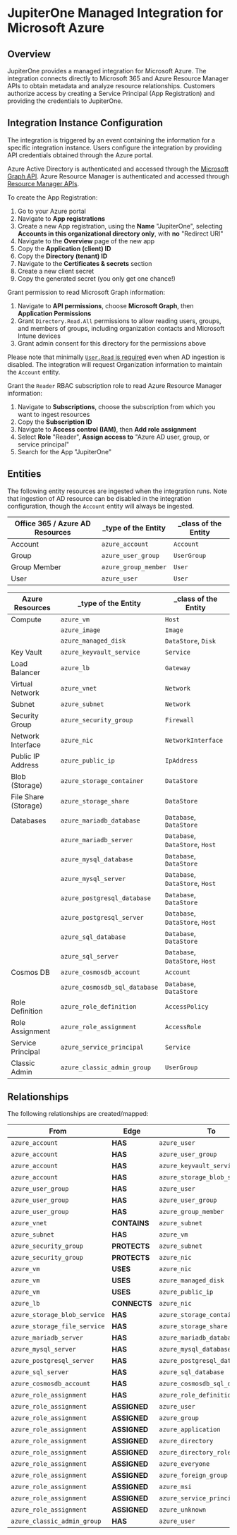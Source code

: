 # JupiterOne Managed Integration for Microsoft Azure

## Overview

JupiterOne provides a managed integration for Microsoft Azure. The integration
connects directly to Microsoft 365 and Azure Resource Manager APIs to obtain
metadata and analyze resource relationships. Customers authorize access by
creating a Service Principal (App Registration) and providing the credentials to
JupiterOne.

## Integration Instance Configuration

The integration is triggered by an event containing the information for a
specific integration instance. Users configure the integration by providing API
credentials obtained through the Azure portal.

Azure Active Directory is authenticated and accessed through the [Microsoft
Graph API][1]. Azure Resource Manager is authenticated and accessed through
[Resource Manager APIs][2].

To create the App Registration:

1. Go to your Azure portal
1. Navigate to **App registrations**
1. Create a new App registration, using the **Name** "JupiterOne", selecting
   **Accounts in this organizational directory only**, with **no** "Redirect
   URI"
1. Navigate to the **Overview** page of the new app
1. Copy the **Application (client) ID**
1. Copy the **Directory (tenant) ID**
1. Navigate to the **Certificates & secrets** section
1. Create a new client secret
1. Copy the generated secret (you only get one chance!)

Grant permission to read Microsoft Graph information:

1. Navigate to **API permissions**, choose **Microsoft Graph**, then
   **Application Permissions**
1. Grant `Directory.Read.All` permissions to allow reading users, groups, and
   members of groups, including organization contacts and Microsoft Intune
   devices
1. Grant admin consent for this directory for the permissions above

Please note that minimally [`User.Read` is required][3] even when AD ingestion
is disabled. The integration will request Organization information to maintain
the `Account` entity.

Grant the `Reader` RBAC subscription role to read Azure Resource Manager
information:

1. Navigate to **Subscriptions**, choose the subscription from which you want to
   ingest resources
1. Copy the **Subscription ID**
1. Navigate to **Access control (IAM)**, then **Add role assignment**
1. Select **Role** "Reader", **Assign access to** "Azure AD user, group, or
   service principal"
1. Search for the App "JupiterOne"

## Entities

The following entity resources are ingested when the integration runs. Note that
ingestion of AD resource can be disabled in the integration configuration,
though the `Account` entity will always be ingested.

| Office 365 / Azure AD Resources | \_type of the Entity | \_class of the Entity |
| ------------------------------- | -------------------- | --------------------- |
| Account                         | `azure_account`      | `Account`             |
| Group                           | `azure_user_group`   | `UserGroup`           |
| Group Member                    | `azure_group_member` | `User`                |
| User                            | `azure_user`         | `User`                |

| Azure Resources      | \_type of the Entity          | \_class of the Entity           |
| -------------------- | ----------------------------- | ------------------------------- |
| Compute              | `azure_vm`                    | `Host`                          |
|                      | `azure_image`                 | `Image`                         |
|                      | `azure_managed_disk`          | `DataStore`, `Disk`             |
| Key Vault            | `azure_keyvault_service`      | `Service`                       |
| Load Balancer        | `azure_lb`                    | `Gateway`                       |
| Virtual Network      | `azure_vnet`                  | `Network`                       |
| Subnet               | `azure_subnet`                | `Network`                       |
| Security Group       | `azure_security_group`        | `Firewall`                      |
| Network Interface    | `azure_nic`                   | `NetworkInterface`              |
| Public IP Address    | `azure_public_ip`             | `IpAddress`                     |
| Blob (Storage)       | `azure_storage_container`     | `DataStore`                     |
| File Share (Storage) | `azure_storage_share`         | `DataStore`                     |
| Databases            | `azure_mariadb_database`      | `Database`, `DataStore`         |
|                      | `azure_mariadb_server`        | `Database`, `DataStore`, `Host` |
|                      | `azure_mysql_database`        | `Database`, `DataStore`         |
|                      | `azure_mysql_server`          | `Database`, `DataStore`, `Host` |
|                      | `azure_postgresql_database`   | `Database`, `DataStore`         |
|                      | `azure_postgresql_server`     | `Database`, `DataStore`, `Host` |
|                      | `azure_sql_database`          | `Database`, `DataStore`         |
|                      | `azure_sql_server`            | `Database`, `DataStore`, `Host` |
| Cosmos DB            | `azure_cosmosdb_account`      | `Account`                       |
|                      | `azure_cosmosdb_sql_database` | `Database`, `DataStore`         |
| Role Definition      | `azure_role_definition`       | `AccessPolicy`                    |
| Role Assignment      | `azure_role_assignment`       | `AccessRole`                    |
| Service Principal    | `azure_service_principal`     | `Service`                       |
| Classic Admin        | `azure_classic_admin_group`   | `UserGroup`                     |

## Relationships

The following relationships are created/mapped:

| From                         | Edge         | To                              |
| ---------------------------- | ------------ | ------------------------------- |
| `azure_account`              | **HAS**      | `azure_user`                    |
| `azure_account`              | **HAS**      | `azure_user_group`              |
| `azure_account`              | **HAS**      | `azure_keyvault_service`        |
| `azure_account`              | **HAS**      | `azure_storage_blob_service`    |
| `azure_user_group`           | **HAS**      | `azure_user`                    |
| `azure_user_group`           | **HAS**      | `azure_user_group`              |
| `azure_user_group`           | **HAS**      | `azure_group_member`            |
| `azure_vnet`                 | **CONTAINS** | `azure_subnet`                  |
| `azure_subnet`               | **HAS**      | `azure_vm`                      |
| `azure_security_group`       | **PROTECTS** | `azure_subnet`                  |
| `azure_security_group`       | **PROTECTS** | `azure_nic`                     |
| `azure_vm`                   | **USES**     | `azure_nic`                     |
| `azure_vm`                   | **USES**     | `azure_managed_disk`            |
| `azure_vm`                   | **USES**     | `azure_public_ip`               |
| `azure_lb`                   | **CONNECTS** | `azure_nic`                     |
| `azure_storage_blob_service` | **HAS**      | `azure_storage_container`       |
| `azure_storage_file_service` | **HAS**      | `azure_storage_share`           |
| `azure_mariadb_server`       | **HAS**      | `azure_mariadb_database`        |
| `azure_mysql_server`         | **HAS**      | `azure_mysql_database`          |
| `azure_postgresql_server`    | **HAS**      | `azure_postgresql_database`     |
| `azure_sql_server`           | **HAS**      | `azure_sql_database`            |
| `azure_cosmosdb_account`     | **HAS**      | `azure_cosmosdb_sql_database`   |
| `azure_role_assignment`      | **HAS**      | `azure_role_definition`         |
| `azure_role_assignment`      | **ASSIGNED** | `azure_user`                    |
| `azure_role_assignment`      | **ASSIGNED** | `azure_group`                   |
| `azure_role_assignment`      | **ASSIGNED** | `azure_application`             |
| `azure_role_assignment`      | **ASSIGNED** | `azure_directory`               |
| `azure_role_assignment`      | **ASSIGNED** | `azure_directory_role_template` |
| `azure_role_assignment`      | **ASSIGNED** | `azure_everyone`                |
| `azure_role_assignment`      | **ASSIGNED** | `azure_foreign_group`           |
| `azure_role_assignment`      | **ASSIGNED** | `azure_msi`                     |
| `azure_role_assignment`      | **ASSIGNED** | `azure_service_principal`       |
| `azure_role_assignment`      | **ASSIGNED** | `azure_unknown`                 |
| `azure_classic_admin_group`  | **HAS**      | `azure_user`                    |

[1]: https://docs.microsoft.com/en-us/graph/auth-v2-service
[2]:
  https://docs.microsoft.com/en-us/azure/azure-resource-manager/resource-manager-api-authentication
[3]: https://docs.microsoft.com/en-us/graph/api/organization-get
